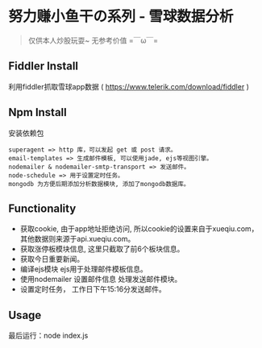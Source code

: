 # 努力赚小鱼干の系列 - 雪球数据分析
 
> 仅供本人炒股玩耍~ 无参考价值 =￣ω￣=

## Fiddler Install 

利用fiddler抓取雪球app数据 ( https://www.telerik.com/download/fiddler )

## Npm Install 

安装依赖包

```
superagent => http 库，可以发起 get 或 post 请求。
email-templates => 生成邮件模板, 可以使用jade, ejs等视图引擎。
nodemailer & nodemailer-smtp-transport => 发送邮件。
node-schedule => 用于设置定时任务。
mongodb 为方便后期添加分析数据模块, 添加了mongodb数据库。
```

## Functionality

 - 获取cookie, 由于app地址拒绝访问, 所以cookie的设置来自于xueqiu.com，其他数据则来源于api.xueqiu.com。
 - 获取涨停板模块信息, 这里只截取了前6个板块信息。
 - 获取今日重要新闻。
 - 编译ejs模块 ejs用于处理邮件模板信息。
 - 使用nodemailer 设置邮件信息 处理发送邮件模块。
 - 设置定时任务， 工作日下午15:16分发送邮件。

## Usage

最后运行：node index.js
